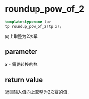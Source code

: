 # roundup\_pow\_of\_2

```c++
template<typename tp>
tp roundup_pow_of_2(tp x);
```

向上取整为2次幂.

## parameter

**x** - 需要转换的数.

## return value

返回输入值向上取整为2次幂的值.
